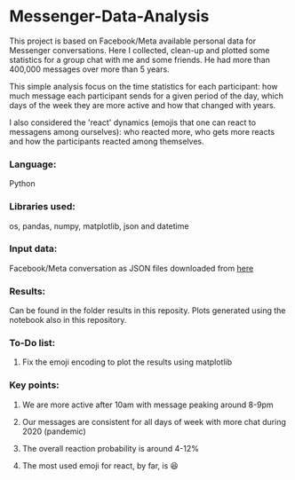 # Messenger-Data-Analysis

This project is based on Facebook/Meta available personal data for Messenger conversations.
Here I collected, clean-up and plotted some statistics for a group chat with me and some friends. He had more than 400,000 messages over more than 5 years.

This simple analysis focus on the time statistics for each participant: how much message each participant sends for a given period of the day, which days of the week they are more active and how that changed with years.

I also considered the 'react' dynamics (emojis that one can react to messagens among ourselves): who reacted more, who gets more reacts and how the participants reacted among themselves.

### Language:
Python

### Libraries used:
os, pandas, numpy, matplotlib, json and datetime

### Input data:
Facebook/Meta conversation as JSON files downloaded from [here](https://www.facebook.com/help/212802592074644/?helpref=uf_share)

### Results:
Can be found in the folder results in this reposity. Plots generated using the notebook also in this repository.

### To-Do list:
1) Fix the emoji encoding to plot the results using matplotlib

### Key points:
1) We are more active after 10am with message peaking around 8-9pm

2) Our messages are consistent for all days of week with more chat during 2020 (pandemic)

3) The overall reaction probability is around 4-12%

4) The most used emoji for react, by far, is 😆

